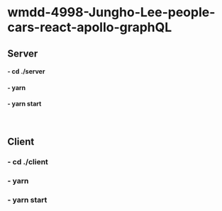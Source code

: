 # wmdd-4998-Jungho-Lee-people-cars-react-apollo-graphQL
## Server 
#### - cd ./server
#### - yarn
#### - yarn start
&nbsp;
## Client
### - cd ./client
### - yarn
### - yarn start
